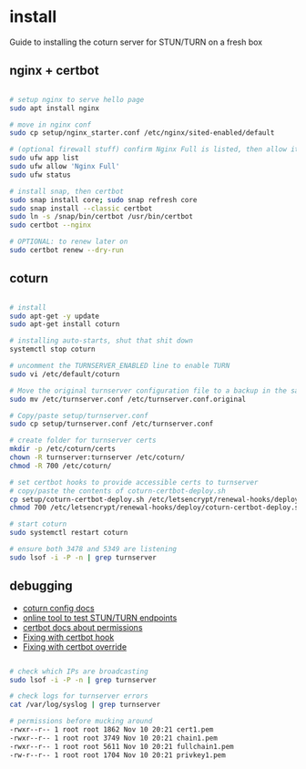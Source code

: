 # install

Guide to installing the coturn server for STUN/TURN on a fresh box

## nginx + certbot

```bash

# setup nginx to serve hello page
sudo apt install nginx

# move in nginx conf
sudo cp setup/nginx_starter.conf /etc/nginx/sited-enabled/default

# (optional firewall stuff) confirm Nginx Full is listed, then allow it
sudo ufw app list
sudo ufw allow 'Nginx Full'
sudo ufw status

# install snap, then certbot
sudo snap install core; sudo snap refresh core
sudo snap install --classic certbot
sudo ln -s /snap/bin/certbot /usr/bin/certbot
sudo certbot --nginx

# OPTIONAL: to renew later on
sudo certbot renew --dry-run

```

## coturn

```bash

# install
sudo apt-get -y update
sudo apt-get install coturn

# installing auto-starts, shut that shit down
systemctl stop coturn

# uncomment the TURNSERVER_ENABLED line to enable TURN
sudo vi /etc/default/coturn

# Move the original turnserver configuration file to a backup in the same directory
sudo mv /etc/turnserver.conf /etc/turnserver.conf.original

# Copy/paste setup/turnserver.conf
sudo cp setup/turnserver.conf /etc/turnserver.conf

# create folder for turnserver certs
mkdir -p /etc/coturn/certs
chown -R turnserver:turnserver /etc/coturn/
chmod -R 700 /etc/coturn/

# set certbot hooks to provide accessible certs to turnserver
# copy/paste the contents of coturn-certbot-deploy.sh
cp setup/coturn-certbot-deploy.sh /etc/letsencrypt/renewal-hooks/deploy/coturn-certbot-deploy.sh
chmod 700 /etc/letsencrypt/renewal-hooks/deploy/coturn-certbot-deploy.sh

# start coturn
sudo systemctl restart coturn

# ensure both 3478 and 5349 are listening
sudo lsof -i -P -n | grep turnserver

```

## debugging

- [coturn config docs](https://github.com/coturn/coturn/blob/master/examples/etc/turnserver.conf)
- [online tool to test STUN/TURN endpoints](https://webrtc.github.io/samples/src/content/peerconnection/trickle-ice/)
- [certbot docs about permissions](https://eff-certbot.readthedocs.io/en/stable/using.html#where-are-my-certificates)
- [Fixing with certbot hook](https://serverfault.com/a/984575)
- [Fixing with certbot override](https://community.jitsi.org/t/tip-coturn-certbot-issue-on-debian-buster/68822)

```bash

# check which IPs are broadcasting
sudo lsof -i -P -n | grep turnserver

# check logs for turnserver errors
cat /var/log/syslog | grep turnserver

# permissions before mucking around
-rwxr--r-- 1 root root 1862 Nov 10 20:21 cert1.pem
-rwxr--r-- 1 root root 3749 Nov 10 20:21 chain1.pem
-rwxr--r-- 1 root root 5611 Nov 10 20:21 fullchain1.pem
-rw-r--r-- 1 root root 1704 Nov 10 20:21 privkey1.pem

```
